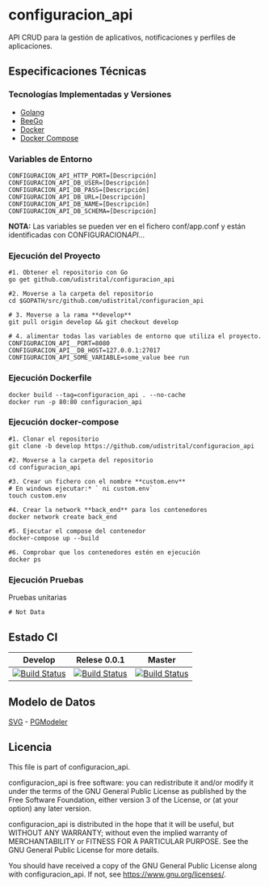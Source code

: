 # configuracion_api

API CRUD para la gestión de aplicativos, notificaciones y perfiles de aplicaciones.

## Especificaciones Técnicas

### Tecnologías Implementadas y Versiones

- [Golang](https://github.com/udistrital/introduccion_oas/blob/master/instalacion_de_herramientas/golang.md)
- [BeeGo](https://github.com/udistrital/introduccion_oas/blob/master/instalacion_de_herramientas/beego.md)
- [Docker](https://docs.docker.com/engine/install/ubuntu/)
- [Docker Compose](https://docs.docker.com/compose/)

### Variables de Entorno

```shell
CONFIGURACION_API_HTTP_PORT=[Descripción]
CONFIGURACION_API_DB_USER=[Descripción]
CONFIGURACION_API_DB_PASS=[Descripción]
CONFIGURACION_API_DB_URL=[Descripción]
CONFIGURACION_API_DB_NAME=[Descripción]
CONFIGURACION_API_DB_SCHEMA=[Descripción]
```

**NOTA:** Las variables se pueden ver en el fichero conf/app.conf y están identificadas con CONFIGURACION*API*...

### Ejecución del Proyecto

```shell
#1. Obtener el repositorio con Go
go get github.com/udistrital/configuracion_api

#2. Moverse a la carpeta del repositorio
cd $GOPATH/src/github.com/udistrital/configuracion_api

# 3. Moverse a la rama **develop**
git pull origin develop && git checkout develop

# 4. alimentar todas las variables de entorno que utiliza el proyecto.
CONFIGURACION_API__PORT=8080 CONFIGURACION_API__DB_HOST=127.0.0.1:27017 CONFIGURACION_API_SOME_VARIABLE=some_value bee run
```

### Ejecución Dockerfile

```shell
docker build --tag=configuracion_api . --no-cache
docker run -p 80:80 configuracion_api
```

### Ejecución docker-compose

```shell
#1. Clonar el repositorio
git clone -b develop https://github.com/udistrital/configuracion_api

#2. Moverse a la carpeta del repositorio
cd configuracion_api

#3. Crear un fichero con el nombre **custom.env**
# En windows ejecutar:* ` ni custom.env`
touch custom.env

#4. Crear la network **back_end** para los contenedores
docker network create back_end

#5. Ejecutar el compose del contenedor
docker-compose up --build

#6. Comprobar que los contenedores estén en ejecución
docker ps
```

### Ejecución Pruebas

Pruebas unitarias

```shell
# Not Data
```

## Estado CI

| Develop | Relese 0.0.1 | Master |
| -- | -- | -- |
| [![Build Status](https://hubci.portaloas.udistrital.edu.co/api/badges/udistrital/configuracion_api/status.svg?ref=refs/heads/develop)](https://hubci.portaloas.udistrital.edu.co/udistrital/configuracion_api) | [![Build Status](https://hubci.portaloas.udistrital.edu.co/api/badges/udistrital/configuracion_api/status.svg?ref=refs/heads/release/0.0.1)](https://hubci.portaloas.udistrital.edu.co/udistrital/configuracion_api) | [![Build Status](https://hubci.portaloas.udistrital.edu.co/api/badges/udistrital/configuracion_api/status.svg)](https://hubci.portaloas.udistrital.edu.co/udistrital/configuracion_api) |

## Modelo de Datos

[SVG](database/configuracion.svg) - [PGModeler](database/configuracion.dbm)

## Licencia

This file is part of configuracion_api.

configuracion_api is free software: you can redistribute it and/or modify it under the terms of the GNU General Public License as published by the Free Software Foundation, either version 3 of the License, or (at your option) any later version.

configuracion_api is distributed in the hope that it will be useful, but WITHOUT ANY WARRANTY; without even the implied warranty of MERCHANTABILITY or FITNESS FOR A PARTICULAR PURPOSE. See the GNU General Public License for more details.

You should have received a copy of the GNU General Public License along with configuracion_api. If not, see https://www.gnu.org/licenses/.
